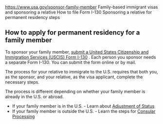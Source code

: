 

https://www.usa.gov/sponsor-family-member
Family-based immigrant visas and sponsoring a relative
How to file Form I-130
Sponsoring a relative for permanent residency steps

**How to apply for permanent residency for a family member**
------------------------------------------------------------

To sponsor your family member,
[submit a United States Citizenship and Immigration Services (USCIS) Form I-130](https://www.uscis.gov/i-130)
. Each person you sponsor needs a separate Form I-130. You can submit the form online or by mail.

The process for your relative to immigrate to the U.S. requires that both you, as the sponsor, and your relative, as the visa applicant, complete the necessary steps.

The process is different depending on whether your family member is already in the U.S. or abroad.

* If your family member is in the U.S. - Learn about
  [Adjustment of Status](https://www.uscis.gov/green-card/green-card-processes-and-procedures/adjustment-of-status)
* If your family member is outside the U.S. - Learn the steps for
  [Consular Processing](https://www.uscis.gov/green-card/green-card-processes-and-procedures/consular-processing)
